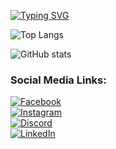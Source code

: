 [![Typing SVG](https://readme-typing-svg.herokuapp.com?size=28&duration=3500&pause=1000&color=FFD700&left=true&vCenter=true&width=600&lines=Hello+World!;Welcome+to+my+GitHub+Profile;Explore%2C+Learn%2C+Create)](https://git.io/typing-svg)

![Top Langs](https://github-readme-stats.vercel.app/api/top-langs/?username=sakib-ar&layout=compact&theme=cobalt)

![GitHub stats](https://github-readme-stats.vercel.app/api?username=sakib-ar&show_icons=true&theme=radical)

### Social Media Links:
[![Facebook](https://img.shields.io/badge/-Facebook-1877F2?style=flat-square&logo=facebook&logoColor=white)](https://www.facebook.com/Sakib.rar003)  
[![Instagram](https://img.shields.io/badge/-Instagram-E4405F?style=flat-square&logo=instagram&logoColor=white)](https://www.instagram.com/sakib.rar)  
[![Discord](https://img.shields.io/badge/-Discord-7289DA?style=flat-square&logo=discord&logoColor=white)](https://discord.com/users/sakib_ar)  
[![LinkedIn](https://img.shields.io/badge/-LinkedIn-0A66C2?style=flat-square&logo=linkedin&logoColor=white)](https://www.linkedin.com/in/sakib-ar)

<!--
Some ideas:
- ![Profile Views](https://komarev.com/ghpvc/?username=sakib-ar&color=blue)
- 🔭 I’m currently working on ...
- 🌱 I’m currently learning ...
- 🤔 I’m looking for help with ...
- 💬 Ask me about ...
- 📫 How to reach me: ...
- ⚡ Fun fact: ...
-->